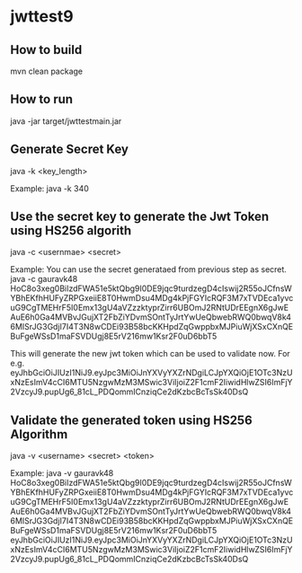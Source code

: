 # jwttest9

## How to build
mvn clean package

## How to run
java -jar target/jwttestmain.jar <options>

## Generate Secret Key
java -k <key_length>

Example:
java -k 340

## Use the secret key to generate the Jwt Token using HS256 algorith
java -c &lt;usernmae> &lt;secret>
  
Example:
You can use the secret generataed from previous step as secret.
java -c gauravk48 HoC8o3xeg0BiIzdFWA51e5ktQbg9I0DE9jqc9turdzegD4cIswij2R55oJCfnsWYBhEKfhHUFyZRPGxeiiE8T0HwmDsu4MDg4kPjFGYIcRQF3M7xTVDEca1yvcuG9CgTMEHrF5I0Emx13gU4aVZzzktyprZirr6UBOmJ2RNtUDrEEgnX6gJwEAuE6h0Ga4MVBvJGujXT2FbZiYDvmSOntTyJrtYwUeQbwebRWQ0bwqV8k46MISrJG3GdjI7I4T3N8wCDEi93B58bcKKHpdZqGwppbxMJPiuWjXSxCXnQEBuFgeWSsD1maFSVDUgj8E5rV216mw1Ksr2F0uD6bbT5

This will generate the new jwt token which can be used to validate now. For e.g.
eyJhbGciOiJIUzI1NiJ9.eyJpc3MiOiJnYXVyYXZrNDgiLCJpYXQiOjE1OTc3NzUxNzEsImV4cCI6MTU5NzgwMzM3MSwic3ViIjoiZ2F1cmF2IiwidHlwZSI6ImFjY2VzcyJ9.pupUg6_81cL_PDQommICnziqCe2dKzbcBcTsSk40DsQ

## Validate the generated token using HS256 Algorithm
java -v &lt;username> &lt;secret> &lt;token>

Example:
java -v gauravk48 HoC8o3xeg0BiIzdFWA51e5ktQbg9I0DE9jqc9turdzegD4cIswij2R55oJCfnsWYBhEKfhHUFyZRPGxeiiE8T0HwmDsu4MDg4kPjFGYIcRQF3M7xTVDEca1yvcuG9CgTMEHrF5I0Emx13gU4aVZzzktyprZirr6UBOmJ2RNtUDrEEgnX6gJwEAuE6h0Ga4MVBvJGujXT2FbZiYDvmSOntTyJrtYwUeQbwebRWQ0bwqV8k46MISrJG3GdjI7I4T3N8wCDEi93B58bcKKHpdZqGwppbxMJPiuWjXSxCXnQEBuFgeWSsD1maFSVDUgj8E5rV216mw1Ksr2F0uD6bbT5 eyJhbGciOiJIUzI1NiJ9.eyJpc3MiOiJnYXVyYXZrNDgiLCJpYXQiOjE1OTc3NzUxNzEsImV4cCI6MTU5NzgwMzM3MSwic3ViIjoiZ2F1cmF2IiwidHlwZSI6ImFjY2VzcyJ9.pupUg6_81cL_PDQommICnziqCe2dKzbcBcTsSk40DsQ

